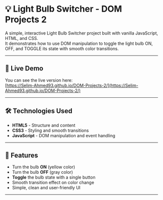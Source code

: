 # 💡 Light Bulb Switcher - DOM Projects 2

A simple, interactive Light Bulb Switcher project built with vanilla JavaScript, HTML, and CSS.  
It demonstrates how to use DOM manipulation to toggle the light bulb ON, OFF, and TOGGLE its state with smooth color transitions.

---

## 🌟 Live Demo

You can see the live version here:  
[https://Selim-Ahmed93.github.io/DOM-Projects-2/](https://Selim-Ahmed93.github.io/DOM-Projects-2/)

---

## 🛠️ Technologies Used

- **HTML5** - Structure and content  
- **CSS3** - Styling and smooth transitions  
- **JavaScript** - DOM manipulation and event handling  

---

## 🎯 Features

- Turn the bulb **ON** (yellow color)  
- Turn the bulb **OFF** (gray color)  
- **Toggle** the bulb state with a single button  
- Smooth transition effect on color change  
- Simple, clean and user-friendly UI

---



